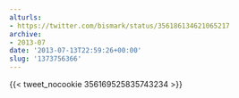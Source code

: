 ```yaml
---
alturls:
- https://twitter.com/bismark/status/356186134621065217
archive:
- 2013-07
date: '2013-07-13T22:59:26+00:00'
slug: '1373756366'
---
```


{{< tweet_nocookie 356169525835743234 >}}

